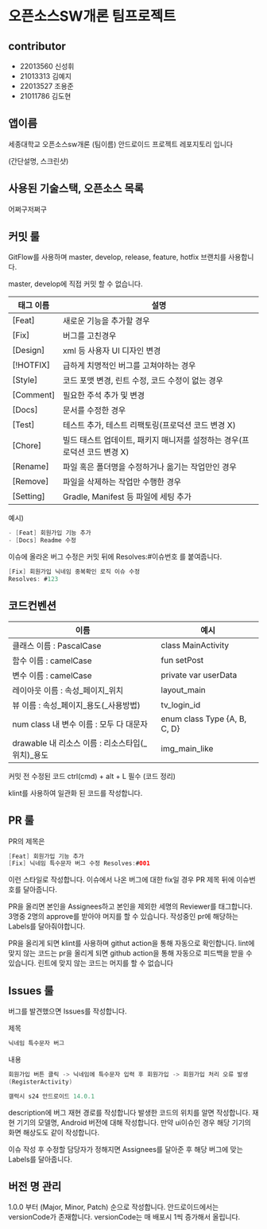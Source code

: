 # 오픈소스SW개론 팀프로젝트


## contributor

- 22013560 신성휘
- 21013313 김예지
- 22013527 조용준
- 21011786 김도현


## 앱이름

세종대학교 오픈소스sw개론 (팀이름) 안드로이드 프로젝트 레포지토리 입니다

(간단설명, 스크린샷)


## 사용된 기술스택, 오픈소스 목록

어쩌구저쩌구

## 커밋 룰

GitFlow를 사용하며 master, develop, release, feature, hotfix 브랜치를 사용합니다.

master, develop에 직접 커밋 할 수 없습니다.

| 태그 이름 | 설명 |
| --- | --- |
| [Feat] | 새로운 기능을 추가할 경우 |
| [Fix] | 버그를 고친경우 |
| [Design] | xml 등 사용자 UI 디자인 변경 |
| [!HOTFIX] | 급하게 치명적인 버그를 고쳐야하는 경우 |
| [Style] | 코드 포맷 변경, 린트 수정, 코드 수정이 없는 경우 |
| [Comment] | 필요한 주석 추가 및 변경 |
| [Docs] | 문서를 수정한 경우 |
| [Test] | 테스트 추가, 테스트 리팩토링(프로덕션 코드 변경 X) |
| [Chore] | 빌드 태스트 업데이트, 패키지 매니저를 설정하는 경우(프로덕션 코드 변경 X) |
| [Rename] | 파일 혹은 폴더명을 수정하거나 옮기는 작업만인 경우 |
| [Remove] | 파일을 삭제하는 작업만 수행한 경우 |
| [Setting] | Gradle, Manifest 등 파일에 세팅 추가 |

예시) 

```kotlin
- [Feat] 회원가입 기능 추가
- [Docs] Readme 수정
```

이슈에 올라온 버그 수정은 커밋 뒤에 Resolves:#이슈번호 를 붙여줍니다.

```kotlin
[Fix] 회원가입 닉네임 중복확인 로직 이슈 수정
Resolves: #123
```

## 코드컨벤션

| 이름 | 예시 |
| --- | --- |
| 클래스 이름 : PascalCase | class MainActivity |
| 함수 이름 : camelCase | fun setPost |
| 변수 이름 : camelCase | private var userData |
| 레이아웃 이름 : 속성_페이지_위치 | layout_main |
| 뷰 이름 : 속성_페이지_용도(_사용방법) | tv_login_id |
| num class 내 변수 이름 : 모두 다 대문자 | enum class Type {A, B, C, D} |
| drawable 내 리소스 이름 : 리소스타입(_위치)_용도 | img_main_like |

커밋 전 수정된 코드 ctrl(cmd) + alt + L 필수 (코드 정리)

klint를 사용하여 일관화 된 코드를 작성합니다.

## PR 룰

PR의 제목은
 
```kotlin
[Feat] 회원가입 기능 추가
[Fix] 닉네임 특수문자 버그 수정 Resolves:#001
```

이런 스타일로 작성합니다.
이슈에서 나온 버그에 대한 fix일 경우 PR 제목 뒤에 이슈번호를 달아줍니다.


PR을 올리면 본인을 Assignees하고 본인을 제외한 세명의 Reviewer를 태그합니다. 
3명중 2명의 approve를 받아야 머지를 할 수 있습니다.
작성중인 pr에 해당하는 Labels를 달아줘야합니다.


PR을 올리게 되면 klint를 사용하며 githut action을 통해 자동으로 확인합니다.
lint에 맞지 않는 코드는 pr을 올리게 되면 github action을 통해 자동으로 피드백을 받을 수 있습니다.
린트에 맞지 않는 코드는 머지를 할 수 없습니다


## Issues 룰
버그를 발견했으면 Issues를 작성합니다.

제목
```kotlin
닉네임 특수문자 버그
```

내용

```kotlin
회원가입 버튼 클릭 -> 닉네임에 특수문자 입력 후 회원가입 -> 회원가입 처리 오류 발생
(RegisterActivity)

갤럭시 s24 안드로이드 14.0.1
```
description에 버그 재현 경로를 작성합니다
발생한 코드의 위치를 알면 작성합니다.
재현 기기의 모델명, Android 버전에 대해 작성합니다. 만약 ui이슈인 경우 해당 기기의 화면 해상도도 같이 작성합니다.
 
이슈 작성 후 수정할 담당자가 정해지면 Assignees를 달아준 후 해당 버그에 맞는 Labels를 달아줍니다.


## 버전 명 관리
1.0.0 부터 (Major, Minor, Patch) 순으로 작성합니다.
안드로이드에서는 versionCode가 존재합니다. versionCode는 매 배포시 1씩 증가해서 올립니다.
